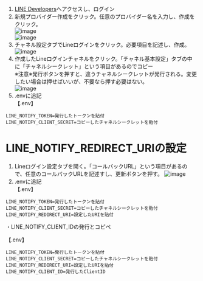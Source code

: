 
1. [LINE Developers]([https://developers.line.biz/ja/](https://account.line.biz/login?redirectUri=https%3A%2F%2Fdevelopers.line.biz%2Fconsole%2F))へアクセスし、ログイン  
2. 新規プロバイダー作成をクリック。任意のプロバイダー名を入力し、作成をクリック。  
![image](https://i.gyazo.com/75a1bff3ff9604fccda7a1b1c27a6eeb.png)  
![image](https://github.com/user-attachments/assets/5c320367-8a43-4c0b-b0fa-ebc38faf296e)  
3. チャネル設定タブでLineログインをクリック。必要項目を記述し、作成。  
![image](https://i.gyazo.com/3e634d879cc1c00ea1307eac7f109ea6.png)  
4. 作成したLineログインチャネルをクリック。「チャネル基本設定」タブの中に「チャネルシークレット」という項目があるのでコピー  
※注意※発行ボタンを押すと、違うチャネルシークレットが発行される。変更したい場合は押せばいいが、不要なら押す必要はない。  
![image](https://i.gyazo.com/3aa839a50f356dfecf8fa6af6f70b41f.png)  
5. .envに追記  
【.env】
```
LINE_NOTIFY_TOKEN=発行したトークンを貼付
LINE_NOTIFY_CLIENT_SECRET=コピーしたチャネルシークレットを貼付
```
# LINE_NOTIFY_REDIRECT_URIの設定  
1. Lineログイン設定タブを開く。「コールバックURL」という項目があるので、任意のコールバックURLを記述すし、更新ボタンを押す。  ![image](https://i.gyazo.com/fb78a5f7ff24ec10b70d6aae6717fef4.png)
2. .envに追記  
【.env】
```
LINE_NOTIFY_TOKEN=発行したトークンを貼付
LINE_NOTIFY_CLIENT_SECRET=コピーしたチャネルシークレットを貼付
LINE_NOTIFY_REDIRECT_URI=設定したURIを貼付
```

・LINE_NOTIFY_CLIENT_IDの発行とコピペ

【.env】
```
LINE_NOTIFY_TOKEN=発行したトークンを貼付
LINE_NOTIFY_CLIENT_SECRET=コピーしたチャネルシークレットを貼付
LINE_NOTIFY_REDIRECT_URI=設定したURIを貼付
LINE_NOTIFY_CLIENT_ID=発行したClientID
```
